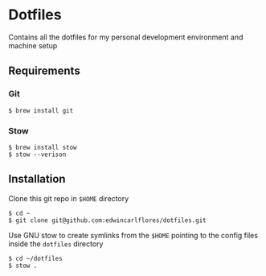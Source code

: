 # Dotfiles

Contains all the dotfiles for my personal development environment and machine setup

## Requirements

### Git

```
$ brew install git
```

### Stow

```
$ brew install stow
$ stow --verison
```

## Installation

Clone this git repo in `$HOME` directory

```
$ cd ~
$ git clone git@github.com:edwincarlflores/dotfiles.git
```

Use GNU stow to create symlinks from the `$HOME` pointing to the config files inside the `dotfiles` directory

```
$ cd ~/dotfiles
$ stow .
```
